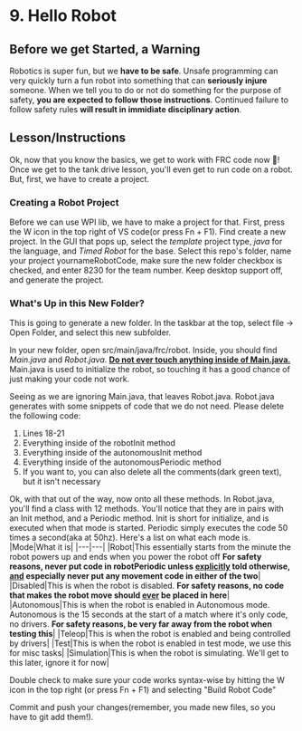 # 9. Hello Robot

## Before we get Started, a Warning

Robotics is super fun, but we **have to be safe**. Unsafe programming can very quickly turn a fun robot into something that can **seriously injure** someone. When we tell you to do or not do something for the purpose of safety, **you are expected to follow those instructions**. Continued failure to follow safety rules **will result in immidiate disciplinary action**.

## Lesson/Instructions

Ok, now that you know the basics, we get to work with FRC code now :confetti_ball:! Once we get to the tank drive lesson, you'll even get to run code on a robot. But, first, we have to create a project.

### Creating a Robot Project

Before we can use WPI lib, we have to make a project for that. First, press the W icon in the top right of VS code(or press Fn + F1). Find create a new project. In the GUI that pops up, select the *template* project type, *java* for the language, and *Timed Robot* for the base. Select this repo's folder, name your project yournameRobotCode, make sure the new folder checkbox is checked, and enter 8230 for the team number. Keep desktop support off, and generate the project. 


### What's Up in this New Folder?

This is going to generate a new folder. In the taskbar at the top, select file -> Open Folder, and select this new subfolder. 

In your new folder, open src/main/java/frc/robot. Inside, you should find *Main.java* and *Robot.java*. <u>**Do not ever touch anything inside of Main.java.**</u> Main.java is used to initialize the robot, so touching it has a good chance of just making your code not work. 

Seeing as we are ignoring Main.java, that leaves Robot.java. Robot.java generates with some snippets of code that we do not need. Please delete the following code:
1. Lines 18-21
2. Everything inside of the robotInit method
3. Everything inside of the autonomousInit method
4. Everything inside of the autonomousPeriodic method
5. If you want to, you can also delete all the comments(dark green text), but it isn't necessary

Ok, with that out of the way, now onto all these methods. In Robot.java, you'll find a class with 12 methods. You'll notice that they are in pairs with an Init method, and a Periodic method. Init is short for initialize, and is executed when that mode is started. Periodic simply executes the code 50 times a second(aka at 50hz). Here's a list on what each mode is.
|Mode|What it is|
|---|---|
|Robot|This essentially starts from the minute the robot powers up and ends when you power the robot off **For safety reasons, never put code in robotPeriodic unless <u>explicitly</u> told otherwise, <u>and</u> especially never put any movement code in either of the two**|
|Disabled|This is when the robot is disabled. **For safety reasons, no code that makes the robot move should <u>ever</u> be placed in here**|
|Autonomous|This is when the robot is enabled in Autonomous mode. Autonomous is the 15 seconds at the start of a match where it's only code, no drivers. **For safety reasons, be very far away from the robot when testing this**|
|Teleop|This is when the robot is enabled and being controlled by drivers|
|Test|This is when the robot is enabled in test mode, we use this for misc tasks|
|Simulation|This is when the robot is simulating. We'll get to this later, ignore it for now|

Double check to make sure your code works syntax-wise by hitting the W icon in the top right (or press Fn + F1) and selecting "Build Robot Code"

Commit and push your changes(remember, you made new files, so you have to git add them!). 
